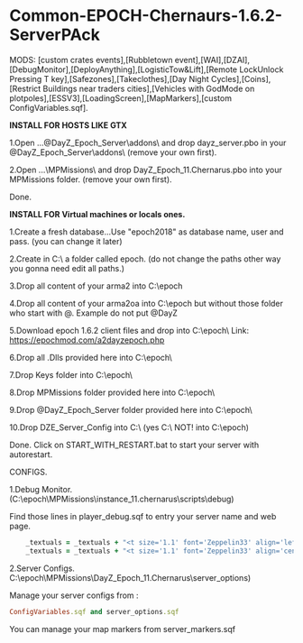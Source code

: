 # Common-EPOCH-Chernaurs-1.6.2-ServerPAck

MODS: 
[custom crates events],[Rubbletown event],[WAI],[DZAI],[DebugMonitor],[DeployAnything],[LogisticTow&Lift],[Remote LockUnlock Pressing T key],[Safezones],[Takeclothes],[Day Night Cycles],[Coins],[Restrict Buildings near traders cities],[Vehicles with GodMode on plotpoles],[ESSV3],[LoadingScreen],[MapMarkers],[custom ConfigVariables.sqf].

**INSTALL FOR HOSTS LIKE GTX** 

1.Open ...\@DayZ_Epoch_Server\addons\ and drop dayz_server.pbo in your \@DayZ_Epoch_Server\addons\  (remove your own first).

2.Open ...\MPMissions\ and drop DayZ_Epoch_11.Chernarus.pbo into your MPMissions folder. (remove your own first).

Done.

**INSTALL FOR Virtual machines or locals ones.** 

1.Create a fresh database...Use "epoch2018" as database name, user and pass. (you can change it later)

2.Create in C:\ a folder called epoch. (do not change the paths other way you gonna need edit all paths.)

3.Drop all content of your arma2 into C:\epoch

4.Drop all content of your arma2oa into C:\epoch  but without those folder who start with @. Example do not put @DayZ

5.Download epoch 1.6.2 client files and drop into C:\epoch\   Link: https://epochmod.com/a2dayzepoch.php

6.Drop all .Dlls provided here into C:\epoch\

7.Drop Keys folder into C:\epoch\

8.Drop MPMissions folder provided here into C:\epoch\

9.Drop @DayZ_Epoch_Server folder provided here into C:\epoch\

10.Drop DZE_Server_Config into C:\   (yes C:\ NOT! into C:\epoch\)

Done. Click on START_WITH_RESTART.bat to start your server with autorestart.


CONFIGS.

1.Debug Monitor. (C:\epoch\MPMissions\instance_11.chernarus\scripts\debug\)

Find those lines in player_debug.sqf to entry your server name and web page.
```ruby
	_textuals = _textuals + "<t size='1.1' font='Zeppelin33' align='left' color='#FFCC00'>ServerName</t><br/><br/>";
	_textuals = _textuals + "<t size='1.1' font='Zeppelin33' align='center' color='#FFCC00'>Discord</t><br/>";
```
2.Server Configs. C:\epoch\MPMissions\DayZ_Epoch_11.Chernarus\server_options\)

Manage your server configs from :
```ruby
ConfigVariables.sqf and server_options.sqf
```
You can manage your map markers from server_markers.sqf
